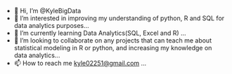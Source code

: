 - 👋 Hi, I’m @KyleBigData
- 👀 I’m interested in improving my understanding of python, R and SQL for data analytics purposes...
- 🌱 I’m currently learning Data Analytics(SQL, Excel and R) ...
- 💞️ I’m looking to collaborate on any projects that can teach me about statistical modeling in R or python, and increasing my knowledge on data analytics...
- 📫 How to reach me kyle02251@gmail.com ...

<!---
KyleBigData/KyleBigData is a ✨ special ✨ repository because its `README.md` (this file) appears on your GitHub profile.
You can click the Preview link to take a look at your changes.
--->
